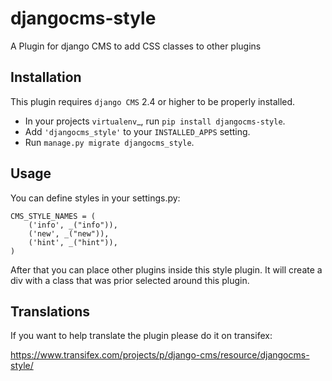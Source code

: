 djangocms-style
===============

A Plugin for django CMS to add CSS classes to other plugins


Installation
------------

This plugin requires `django CMS` 2.4 or higher to be properly installed.

* In your projects `virtualenv`_, run ``pip install djangocms-style``.
* Add ``'djangocms_style'`` to your ``INSTALLED_APPS`` setting.
* Run ``manage.py migrate djangocms_style``.


Usage
-----

You can define styles in your settings.py:

```
CMS_STYLE_NAMES = (
    ('info', _("info")),
    ('new', _("new")),
    ('hint', _("hint")),
)
```

After that you can place other plugins inside this style plugin.
It will create a div with a class that was prior selected around this plugin.

Translations
------------

If you want to help translate the plugin please do it on transifex:

https://www.transifex.com/projects/p/django-cms/resource/djangocms-style/

